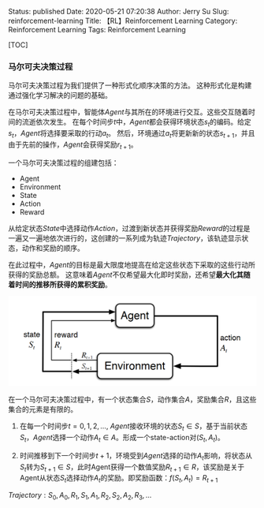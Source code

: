 Status: published
Date: 2020-05-21 07:20:38
Author: Jerry Su
Slug: reinforcement-learning
Title: 【RL】Reinforcement Learning
Category: Reinforcement Learning 
Tags: Reinforcement Learning 

[TOC]

### 马尔可夫决策过程

马尔可夫决策过程为我们提供了一种形式化顺序决策的方法。 这种形式化是构建通过强化学习解决的问题的基础。

在马尔可夫决策过程中，智能体$Agent$与其所在的环境进行交互。这些交互随着时间的流逝依次发生。 在每个时间步$t$中，$Agent$都会获得环境状态$s_t$的编码。给定$s_t$，$Agent$将选择要采取的行动$a_t$。 然后，环境通过$a_t$将更新新的状态$s_{t+1}$，并且由于先前的操作，$Agent$会获得奖励$r_{t+1}$。

一个马尔可夫决策过程的组建包括：

- Agent
- Environment
- State
- Action
- Reward

从给定状态$State$中选择动作$Action$，过渡到新状态并获得奖励$Reward$的过程是一遍又一遍地依次进行的，这创建的一系列成为轨迹$Trajectory$，该轨迹显示状态，动作和奖励的顺序。

在此过程中，$Agent$的目标是最大限度地提高在给定这些状态下采取的这些行动所获得的奖励总额。 这意味着$Agent$不仅希望最大化即时奖励，还希望**最大化其随着时间的推移所获得的累积奖励**。

![mdp](../images/RL/MDP-diagram.png)

在一个马尔可夫决策过程中，有一个状态集合$S$，动作集合$A$，奖励集合$R$，且这些集合的元素是有限的。

1. 在每一个时间步$t = 0, 1, 2, ...$, $Agent$接收环境的状态$S_t \in S$，基于当前状态$S_t$，$Agent$选择一个动作$A_t \in A$。形成一个state-action对($S_t, A_t$)。

2. 时间推移到下一个时间步$t + 1$，环境受到$Agent$选择的动作$A_t$影响，将状态从$S_t$转为$S_{t+1} \in S$，此时Agent获得一个数值奖励$R_{t+1} \in R$，该奖励是关于Agent从状态$S_t$选择动作$A_t$的奖励。即奖励函数：$f(S_t, A_t) = R_{t+1}$

$Trajectory: S_0, A_0, R_1, S_1, A_1, R_2, S_2, A_2, R_3, ...$

